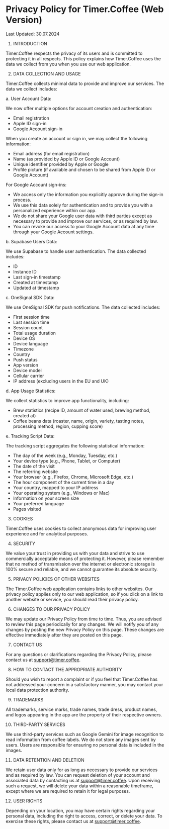 # Privacy Policy for Timer.Coffee (Web Version)

Last Updated: 30.07.2024

1. INTRODUCTION

Timer.Coffee respects the privacy of its users and is committed to protecting it in all respects. This policy explains how Timer.Coffee uses the data we collect from you when you use our web application.

2. DATA COLLECTION AND USAGE

Timer.Coffee collects minimal data to provide and improve our services. The data we collect includes:

a. User Account Data:

We now offer multiple options for account creation and authentication:
- Email registration
- Apple ID sign-in
- Google Account sign-in

When you create an account or sign in, we may collect the following information:
- Email address (for email registration)
- Name (as provided by Apple ID or Google Account)
- Unique identifier provided by Apple or Google
- Profile picture (if available and chosen to be shared from Apple ID or Google Account)

For Google Account sign-ins:
- We access only the information you explicitly approve during the sign-in process.
- We use this data solely for authentication and to provide you with a personalized experience within our app.
- We do not share your Google user data with third parties except as necessary to provide and improve our services, or as required by law.
- You can revoke our access to your Google Account data at any time through your Google Account settings.

b. Supabase Users Data:

We use Supabase to handle user authentication. The data collected includes:
- ID
- Instance ID
- Last sign-in timestamp
- Created at timestamp
- Updated at timestamp

c. OneSignal SDK Data:

We use OneSignal SDK for push notifications. The data collected includes:
- First session time
- Last session time
- Session count
- Total usage duration
- Device OS
- Device language
- Timezone
- Country
- Push status
- App version
- Device model
- Cellular carrier
- IP address (excluding users in the EU and UK)

d. App Usage Statistics:

We collect statistics to improve app functionality, including:
- Brew statistics (recipe ID, amount of water used, brewing method, created at)
- Coffee beans data (roaster, name, origin, variety, tasting notes, processing method, region, cupping score)

e. Tracking Script Data:

The tracking script aggregates the following statistical information:
- The day of the week (e.g., Monday, Tuesday, etc.)
- Your device type (e.g., Phone, Tablet, or Computer)
- The date of the visit
- The referring website
- Your browser (e.g., Firefox, Chrome, Microsoft Edge, etc.)
- The hour component of the current time in a day
- Your country, mapped to your IP address
- Your operating system (e.g., Windows or Mac)
- Information on your screen size
- Your preferred language
- Pages visited

3. COOKIES

Timer.Coffee uses cookies to collect anonymous data for improving user experience and for analytical purposes.

4. SECURITY

We value your trust in providing us with your data and strive to use commercially acceptable means of protecting it. However, please remember that no method of transmission over the internet or electronic storage is 100% secure and reliable, and we cannot guarantee its absolute security.

5. PRIVACY POLICIES OF OTHER WEBSITES

The Timer.Coffee web application contains links to other websites. Our privacy policy applies only to our web application, so if you click on a link to another website or service, you should read their privacy policy.

6. CHANGES TO OUR PRIVACY POLICY

We may update our Privacy Policy from time to time. Thus, you are advised to review this page periodically for any changes. We will notify you of any changes by posting the new Privacy Policy on this page. These changes are effective immediately after they are posted on this page.

7. CONTACT US

For any questions or clarifications regarding the Privacy Policy, please contact us at support@timer.coffee.

8. HOW TO CONTACT THE APPROPRIATE AUTHORITY

Should you wish to report a complaint or if you feel that Timer.Coffee has not addressed your concern in a satisfactory manner, you may contact your local data protection authority.

9. TRADEMARKS

All trademarks, service marks, trade names, trade dress, product names, and logos appearing in the app are the property of their respective owners.

10. THIRD-PARTY SERVICES

We use third-party services such as Google Gemini for image recognition to read information from coffee labels. We do not store any images sent by users. Users are responsible for ensuring no personal data is included in the images.

11. DATA RETENTION AND DELETION

We retain user data only for as long as necessary to provide our services and as required by law. You can request deletion of your account and associated data by contacting us at support@timer.coffee. Upon receiving such a request, we will delete your data within a reasonable timeframe, except where we are required to retain it for legal purposes.

12. USER RIGHTS

Depending on your location, you may have certain rights regarding your personal data, including the right to access, correct, or delete your data. To exercise these rights, please contact us at support@timer.coffee.
